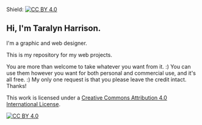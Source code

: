 Shield: [![CC BY 4.0][cc-by-shield]][cc-by]

## Hi, I'm Taralyn Harrison.

I'm a graphic and web designer.

This is my repository for my web projects.

You are more than welcome to take whatever you want from it. :) You can use them however you want for both personal and commercial use, and it's all free. :) My only one request is that you please leave the credit intact. Thanks!

This work is licensed under a
[Creative Commons Attribution 4.0 International License][cc-by].

[![CC BY 4.0][cc-by-image]][cc-by]

[cc-by]: http://creativecommons.org/licenses/by/4.0/
[cc-by-image]: https://i.creativecommons.org/l/by/4.0/88x31.png
[cc-by-shield]: https://img.shields.io/badge/License-CC%20BY%204.0-lightgrey.svg
